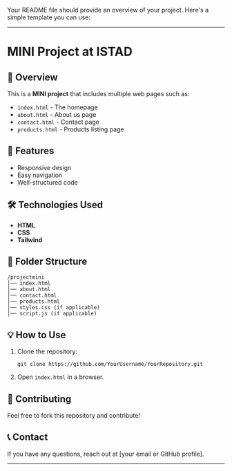 Your README file should provide an overview of your project. Here's a simple template you can use:

---

# MINI Project at ISTAD

## 📌 Overview
This is a **MINI project** that includes multiple web pages such as:

- `index.html` - The homepage
- `about.html` - About us page
- `contact.html` - Contact page
- `products.html` - Products listing page

## 🚀 Features
- Responsive design
- Easy navigation
- Well-structured code

## 🛠 Technologies Used
- **HTML**
- **CSS**
- **Tailwind**

## 📂 Folder Structure
```
/projectmini
│── index.html
│── about.html
│── contact.html
│── products.html
│── styles.css (if applicable)
│── script.js (if applicable)
```

## 💡 How to Use
1. Clone the repository:
   ```
   git clone https://github.com/YourUsername/YourRepository.git
   ```
2. Open `index.html` in a browser.

## 🙌 Contributing
Feel free to fork this repository and contribute!

## 📞 Contact
If you have any questions, reach out at [your email or GitHub profile].

---
